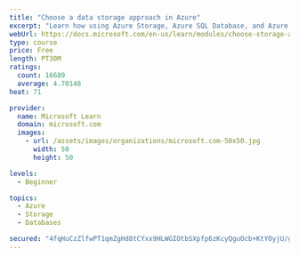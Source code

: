 ```yaml
---
title: "Choose a data storage approach in Azure"
excerpt: "Learn how using Azure Storage, Azure SQL Database, and Azure Cosmos DB - or a combination of them - for your business scenario is the best way to get the most performant solution."
webUrl: https://docs.microsoft.com/en-us/learn/modules/choose-storage-approach-in-azure/
type: course
price: Free
length: PT30M
ratings:
  count: 16689
  average: 4.70148
heat: 71

provider:
  name: Microsoft Learn
  domain: microsoft.com
  images:
    - url: /assets/images/organizations/microsoft.com-50x50.jpg
      width: 50
      height: 50

levels:
  - Beginner

topics:
  - Azure
  - Storage
  - Databases

secured: "4fqHuCzZlfwPT1qmZgHd8tCYxx9HLWGIOtbSXpfp6zKcyQguOcb+KtYOyjU/gRBc12Xyat4vqg8sEJ7zeq0P4N61Eqf8cqR4QAd4wRKBxT1eGcDAqR58694TWxjaZ7dk0514o7hEbiiXUlYL0oPF5KCFHsPj056YCzl1/uHKzRd7RvrgGAEEIbE6DjEwuPmK3McG3OpOM4h5TNxCWQyzqdGb/Xj6Aug0bd687ZV1O65cfVw0Ya9D7JfBmK2tLvoSytAfJz0NOHmV8ZAx9XB6nASrtiETW9MbpdFqOmNpEZQcoEwENYxB3NF9yIGKfxoMXk1UdRHi6m4P9LHPR16CUcgL57gZYbdMcB8I0LJLvAOOXESBKYQFckX2EaOzJvF8vyEgk3s6GV8aufBomRyaIblrrlYixu+siwxzpNixaPuxvbrIcoY3gBrOr/l4d3oE;wCRTi5W09/Q6go3NPysIHg=="
---
```


